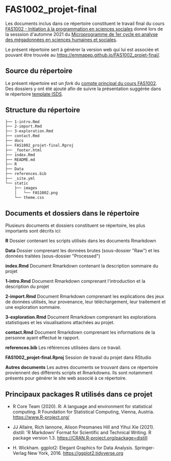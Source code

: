 # FAS1002_projet-final

Les documents inclus dans ce répertoire constituent le travail final du
cours [FAS1002 - Initiation à la programmation en sciences
sociales](https://admission.umontreal.ca/cours-et-horaires/cours/fas-1002/) donné 
lors de la sesssion d'automne 2021 du [Microprogramme de 1er cycle en analyse des
mégadonnées en sciences humaines et
sociales](https://admission.umontreal.ca/programmes/microprogramme-de-1er-cycle-en-analyse-des-megadonnees-en-sciences-humaines-et-sociales/structure-du-programme/).

Le présent répertoire sert à générer la version web qui lui est associée et
pouvant être trouvée au <https://emmapep.github.io/FAS1002_projet-final/>.

## Source du répertoire
Le présent répertoire est un *fork* du [compte principal du cours FAS1002](https://github.com/FAS1002/FAS1002_projet-final). 
Des dossiers y ont été ajouté afin de suivre la présentation suggérée dans le répertoire [template
ISDS](https://github.com/osumontreal/template_r). 

## Structure du répertoire

``` bash
├── 1-intro.Rmd
├── 2-import.Rmd
├── 3-exploration.Rmd
├── contact.Rmd
├── docs
├── FAS1002_projet-final.Rproj
├── _footer.html
├── index.Rmd
├── README.md
├── R
├── Data
├── references.bib
├── _site.yml
└── static
    ├── images
    │   └── FAS1002.png
    └── theme.css
```


## Documents et dossiers dans le répertoire
Plusieurs documents et dossiers constituent se répertoire, les plus importants sont décrits ici:  

**R**
Dossier contenant les scripts utilisés dans les documents Rmarkdown

**Data**
Dossier comprenant les données brutes (sous-dossier "Raw") et les données traitées (sous-dossier "Processed")

**index.Rmd**
Document Rmarkdown contenant la description sommaire du projet

**1-intro.Rmd**
Document Rmarkdown comprenant l'introduction et la description du projet

**2-import.Rmd**
Document Rmarkdown comprenant les explications des jeux de données utilisés, 
leur provenance, leur téléchargement, leur traitement et une exploration sommaire.

**3-exploration.Rmd**
Document Rmarkdown comprenant les explorations statistiques et les visualisations
attachées au projet. 

**contact.Rmd**
Document Rmarkdown comprenant les informations de la personne ayant effectué le rapport. 

**references.bib**
Les références utilisées dans ce travail.

**FAS1002_projet-final.Rproj**
Session de travail du projet dans RStudio

**Autres documents**
Les autres documents se trouvant dans ce répertoire proviennent des différents scripts et Rmarkdowns. 
Ils sont notamment présents pour générer le site web associé à ce répertoire.

## Principaux packages R utilisés dans ce projet

-   R Core Team (2020). R: A language and environment for statistical
    computing. R Foundation for Statistical Computing, Vienna, Austria.
    <https://www.R-project.org/>

-   JJ Allaire, Rich Iannone, Alison Presmanes Hill and Yihui Xie (2021).
    distill: 'R Markdown' Format for Scientific and Technical Writing. R
    package version 1.3. <https://CRAN.R-project.org/package=distill>

-   H. Wickham. ggplot2: Elegant Graphics for Data Analysis. Springer-Verlag
    New York, 2016. <https://ggplot2.tidyverse.org>

